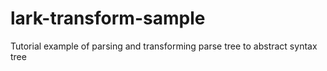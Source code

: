 # lark-transform-sample
Tutorial example of parsing and transforming parse tree to abstract syntax tree
